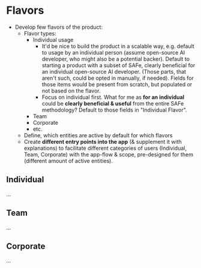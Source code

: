 # Flavors

- Develop few flavors of the product:
    - Flavor types:
        - Individual usage
            - It'd be nice to build the product in a scalable way, e.g. default to usage by an individual person (assume open-source AI developer, who might also be a potential backer). Default to starting a product with a subset of SAFe, clearly beneficial for an individual open-source AI developer. (Those parts, that aren't such, could be opted in manually, if needed). Fields for those items would be present from scratch, but populated or not based on the flavor.
            - Focus on individual first. What for me as **for an individual** could be **clearly beneficial & useful** from the entire SAFe methodology? Default to those fields in "Individual Flavor".
        - Team
        - Corporate
        - etc.
    - Define, which entities are active by default for which flavors 
    - Create **different entry points into the app** (& supplement it with explanations) to facilitate different categories of users (Individual, Team, Corporate) with the app-flow & scope, pre-designed for them (different amount of active entities).

## Individual

...

## Team

...

## Corporate

...